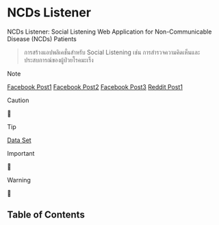 # NCDs Listener
NCDs Listener: Social Listening Web Application for Non-Communicable Disease (NCDs) Patients

> การสร้างแอปพลิเคชั่นสำหรับ Social Listening เช่น การสำรวจความคิดเห็นและประสบการณ์ของผู้ป่วยโรคมะเร็ง


> [!NOTE]
> [Facebook Post1](https://www.facebook.com/chawalit.atchulacancer/posts/pfbid023gqcSi5bD9soLZb3vNvGwqMAzvWi8w1uHpVnYFtPVi8bVVpzVGHbvt3tuo5yvgDFl?_rdc=2&_rdr)
> [Facebook Post2](https://www.facebook.com/story.php?story_fbid=738492865098283&id=100068127288896&rdid=KSfcPd478i4jBurb)
> [Facebook Post3]([https://www.facebook.com/story.php?story_fbid=738492865098283&id=100068127288896&rdid=KSfcPd478i4jBurb](https://www.facebook.com/groups/970360980058128/permalink/1482997705461117))
> [Reddit Post1]([https://www.reddit.com/r/cancer/?rdt=41988](https://www.reddit.com/r/cancer/comments/1e5rmmd/tips_on_how_to_say_goodbye_to_kids/))

> [!CAUTION]
> :dart:

> [!TIP]
> [Data Set](https://docs.google.com/spreadsheets/d/1AWn_BqQdmdRXm7bAw3cnJ9dR2vKu3bROHelthgsD_kU/edit#gid=0)

> [!IMPORTANT]
> :dart:

> [!WARNING]
> :dart:


## Table of Contents
